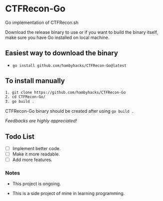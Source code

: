 # CTFRecon-Go

Go implementation of CTFRecon.sh

Download the release binary to use or if you want to build the binary itself, make sure you have Go installed on local machine.

## Easiest way to download the binary

- `go install github.com/hambyhacks/CTFRecon-Go@latest`

## To install manually

```bash
1. git clone https://github.com/hambyhacks/CTFRecon-Go
2. cd CTFRecon-Go/
3. go build .
```

CTFRecon-Go binary should be created after using ``go build .``

*Feedbacks are highly appreciated!*

## Todo List

- [ ] Implement better code.
- [ ] Make it more readable.
- [ ] Add more features.

### Notes

- This project is ongoing.

- This is a side project of mine in learning programming.

